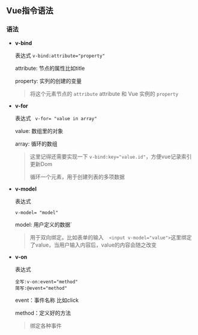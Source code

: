 ## Vue指令语法

### 语法

- **v-bind**

  表达式 `v-bind:attribute="property"`

  attribute: 节点的属性比如title

  property: 实列的创建的变量

  > 将这个元素节点的 `attribute` attribute 和 Vue 实例的 `property` 

- **v-for**

  表达式 ` v-for= "value in array"`

  value: 数组里的对象

  array: 循环的数组

  > 这里记得还需要实现一下 `v-bind:key="value.id"`，方便vue记录索引更新Dom
  >
  > 循环一个元素，用于创建列表的多项数据

- **v-model**

  表达式

  ```
  v-model= "model"
  ```

  model: 用户定义的数据`

  >用于双向绑定。比如表单的输入`  <input v-model="value">`这里绑定了value，当用户输入内容后，value的内容会随之改变

- **v-on**

  表达式 

  ```vue
  全写:v-on:event="method"
  简写:@event="method"
  ```

  event：事件名称 比如click

  method：定义好的方法

  >绑定各种事件